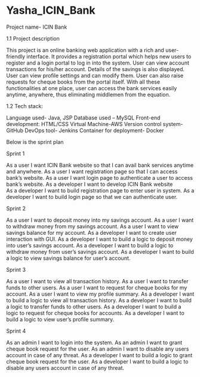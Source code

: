 # Yasha_ICIN_Bank
Project name- ICIN Bank 

1.1 Project description 

This project is an online banking web application with a rich and user-friendly interface. It provides a registration portal which helps new users to register and a login portal to log in into the system. User can view account transactions for his/her account. Details of the savings is also displayed. User can view profile settings and can modify them. User can also raise requests for cheque books from the portal itself. With all these functionalities at one place, user can access the bank services easily anytime, anywhere, thus eliminating middlemen from the equation. 

1.2 Tech stack:	 

Language used- Java, JSP 
Database used – MySQL 
Front-end development: HTML/CSS 
Virtual Machine-AWS 
Version control system- GitHub 
DevOps tool- Jenkins 
Container for deployment- Docker

Below is the sprint plan

Sprint 1 

As a user I want ICIN Bank website so that I can avail bank services anytime and anywhere. 
As a user I want registration page so that I can access bank’s website. 
As a user I want login page to authenticate a user to access bank’s website. 
As a developer I want to develop ICIN Bank website  
As a developer I want to build registration page to enter user in system. 
As a developer I want to build login page so that we can authenticate user. 

Sprint 2 
 
As a user I want to deposit money into my savings account. 
As a user I want to withdraw money from my savings account. 
As a user I want to view savings balance for my account. 
As a developer I want to create user interaction with GUI. 
As a developer I want to build a logic to deposit money into user’s savings account. 
As a developer I want to build a logic to withdraw money from user’s savings account. 
As a developer I want to build a logic to view savings balance for user’s account. 

 
Sprint 3 
 

As a user I want to view all transaction history. 
As a user I want to transfer funds to other users. 
As a user I want to request for cheque books for my account. 
As a user I want to view my profile summary. 
As a developer I want to build a logic to view all transaction history. 
As a developer I want to build a logic to transfer funds to other users. 
As a developer I want to build a logic to request for cheque books for accounts. 
As a developer I want to build a logic to view user’s profile summary. 

Sprint 4 

 
As an admin I want to login into the system. 
As an admin I want to grant cheque book request for the user. 
As an admin I want to disable any users account in case of any threat. 
As a developer I want to build a logic to grant cheque book request for the user. 
As a developer I want to build a logic to disable any users account in case of any threat. 
